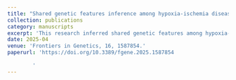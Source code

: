 ```yaml
---
title: "Shared genetic features inference among hypoxia-ischemia diseases in the presence of heterogenous omics data based on a novel risk assessment method."
collection: publications
category: manuscripts
excerpt: 'This research inferred shared genetic features among hypoxia-ischemia diseases by analyzing heterogeneous omics data using a novel risk assessment method. (CRediT: Formal Analysis)'
date: 2025-04
venue: 'Frontiers in Genetics, 16, 1587854.'
paperurl: 'https://doi.org/10.3389/fgene.2025.1587854
        
        '
---
```

